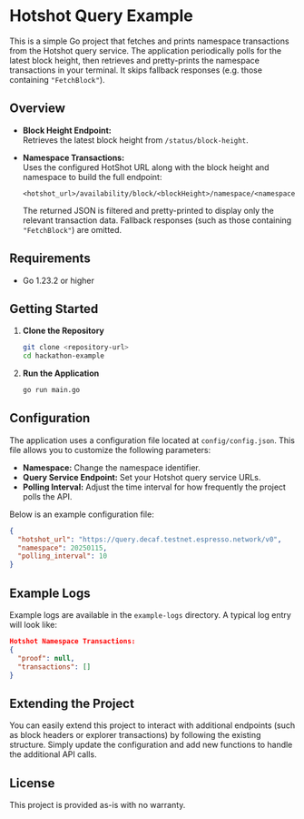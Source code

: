 # Hotshot Query Example

This is a simple Go project that fetches and prints namespace transactions from the Hotshot query service. The application periodically polls for the latest block height, then retrieves and pretty-prints the namespace transactions in your terminal. It skips fallback responses (e.g. those containing `"FetchBlock"`).

## Overview

- **Block Height Endpoint:**  
  Retrieves the latest block height from `/status/block-height`.

- **Namespace Transactions:**  
  Uses the configured HotShot URL along with the block height and namespace to build the full endpoint:
  ```
  <hotshot_url>/availability/block/<blockHeight>/namespace/<namespace>
  ```
  The returned JSON is filtered and pretty-printed to display only the relevant transaction data. Fallback responses (such as those containing `"FetchBlock"`) are omitted.

## Requirements

- Go 1.23.2 or higher

## Getting Started

1. **Clone the Repository**

   ```bash
   git clone <repository-url>
   cd hackathon-example
   ```

2. **Run the Application**

   ```bash
   go run main.go
   ```

## Configuration

The application uses a configuration file located at `config/config.json`. This file allows you to customize the following parameters:

- **Namespace:** Change the namespace identifier.
- **Query Service Endpoint:** Set your Hotshot query service URLs.
- **Polling Interval:** Adjust the time interval for how frequently the project polls the API.

Below is an example configuration file:

```json
{
  "hotshot_url": "https://query.decaf.testnet.espresso.network/v0",
  "namespace": 20250115,
  "polling_interval": 10
}
```

## Example Logs

Example logs are available in the `example-logs` directory. A typical log entry will look like:

```json
Hotshot Namespace Transactions:
{
  "proof": null,
  "transactions": []
}
```

## Extending the Project

You can easily extend this project to interact with additional endpoints (such as block headers or explorer transactions) by following the existing structure. Simply update the configuration and add new functions to handle the additional API calls.

## License

This project is provided as-is with no warranty.